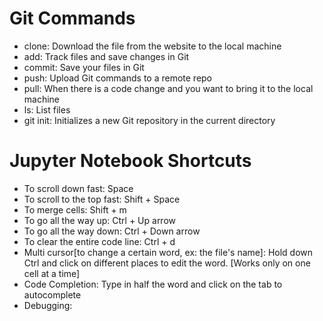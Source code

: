 # Git Commands

- clone: Download the file from the website to the local machine
- add: Track files and save changes in Git
- commit: Save your files in Git
- push: Upload Git commands to a remote repo
- pull: When there is a code change and you want to bring it to the local machine
- ls: List files
- git init: Initializes a new Git repository in the current directory

# Jupyter Notebook Shortcuts

- To scroll down fast: Space
- To scroll to the top fast: Shift + Space
- To merge cells: Shift + m
- To go all the way up: Ctrl + Up arrow
- To go all the way down: Ctrl + Down arrow
- To clear the entire code line: Ctrl + d
- Multi cursor[to change a certain word, ex: the file's name]: Hold down Ctrl  and click on different places to edit the word. [Works only on one cell at a time]
- Code Completion: Type in half the word and click on the tab to autocomplete
- Debugging: 

